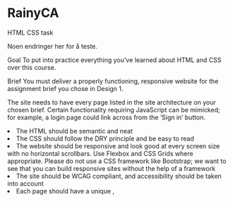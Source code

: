 # RainyCA
HTML CSS task

Noen endringer her for å teste.

Goal
To put into practice everything you’ve learned about HTML and CSS over this course.

Brief
You must deliver a properly functioning, responsive website for the assignment brief you chose in Design 1.

The site needs to have every page listed in the site architecture on your chosen brief. Certain functionality requiring JavaScript can be mimicked; for example, a login page could link across from the ‘Sign in’ button.

<li>The HTML should be semantic and neat </li>
<li>The CSS should follow the DRY principle and be easy to read </li>
<li>The website should be responsive and look good at every screen size with no horizontal scrollbars. Use Flexbox and CSS Grids where appropriate. Please do not use a CSS framework like Bootstrap; we want to see that you can build responsive sites without the help of a framework </li>
<li>The site should be WCAG compliant, and accessibility should be taken into account </li>
<li>Each page should have a unique <meta name="description">, <title>, and h1 </li>
<p><li>You should not use copied code in your submission. All code submitted must be written by yourself. You may use external sources to show you how to achieve specific effects, which should be included in your report</li></p>

<p>Level 1 Process</p>
Look at your prototype and consider how the elements will move across the different devices. Which elements move where on different devices?
Write your HTML and CSS, ensuring your HTML is semantic and bug-free and your CSS follows DRY principles.
Use media queries to make your website responsive across screen sizes.
Test your website using your developer tools and also test on major browsers and various devices.
Validate your code using the Markup Validation Service
Use the WAVE Web Accessibility Evaluation Tools to test that your site matches best practices for accessibility
Go through the marking criteria and ensure your website meets each criteria.
When your site is ready, post it on the Moodle forum for peer review.
Look at the work of your peers and write a review for them.
In the forth week of the course, your coach will conduct a pre-delivery review of your work. Note: it does not need to be complete.
Make adjustments based on their feedback.
Submit on Moodle.

Submission
You need to submit the following:

<li>A link to your GitHub repository </li> 
<li>Your last commit must be before your deadline </li>
<li>A link to your website, live on Netlify </li>
